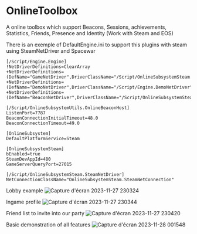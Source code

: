 # OnlineToolbox
A online toolbox which support Beacons, Sessions, achievements, Statistics, Friends, Presence and Identity (Work with Steam and EOS)

There is an exemple of DefaultEngine.ini to support this plugins with steam using SteamNetDriver and Spacewar
```
[/Script/Engine.Engine]
!NetDriverDefinitions=ClearArray
+NetDriverDefinitions=(DefName="GameNetDriver",DriverClassName="/Script/OnlineSubsystemSteam.SteamNetDriver",DriverClassNameFallback="/Script/OnlineSubsystemUtils.IpNetDriver")
+NetDriverDefinitions=(DefName="DemoNetDriver",DriverClassName="/Script/Engine.DemoNetDriver",DriverClassNameFallback="/Script/Engine.DemoNetDriver")
+NetDriverDefinitions=(DefName="BeaconNetDriver",DriverClassName="/Script/OnlineSubsystemSteam.SteamNetDriver",DriverClassNameFallback="/Script/OnlineSubsystemUtils.IpNetDriver")

[/Script/OnlineSubsystemUtils.OnlineBeaconHost]
ListenPort=7787
BeaconConnectionInitialTimeout=48.0
BeaconConnectionTimeout=49.0

[OnlineSubsystem]
DefaultPlatformService=Steam

[OnlineSubsystemSteam]
bEnabled=true
SteamDevAppId=480
GameServerQueryPort=27015

[/Script/OnlineSubsystemSteam.SteamNetDriver]
NetConnectionClassName="OnlineSubsystemSteam.SteamNetConnection"
```
Lobby example
![Capture d'écran 2023-11-27 230324](https://github.com/mora-hugo/OnlineToolbox/assets/100521440/f8dc6246-f007-498e-8780-c9309054cb84)

Ingame profile
![Capture d'écran 2023-11-27 230344](https://github.com/mora-hugo/OnlineToolbox/assets/100521440/a413052a-381e-41cf-b58a-e4864b009eb5)

Friend list to invite into our party
![Capture d'écran 2023-11-27 230420](https://github.com/mora-hugo/OnlineToolbox/assets/100521440/f6573608-0bde-47a3-ab83-7b910cd84876)

Basic demonstration of all features
![Capture d'écran 2023-11-28 001548](https://github.com/mora-hugo/OnlineToolbox/assets/100521440/625710cf-6a49-4a39-a59b-9f64dbf7d6c6)





